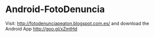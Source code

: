Android-FotoDenuncia
====================

Visit: http://fotodenunciapeaton.blogspot.com.es/ and download the Android App http://goo.gl/xZmtHd
